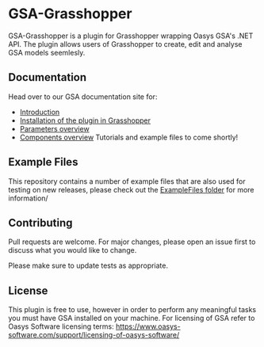 # GSA-Grasshopper

GSA-Grasshopper is a plugin for Grasshopper wrapping Oasys GSA's .NET API. The plugin allows users of Grasshopper to create, edit and analyse GSA models seemlesly. 

## Documentation

Head over to our GSA documentation site for:
- [Introduction](https://docs.oasys-software.com/structural/gsa/explanations/gsagh-introduction.html)
- [Installation of the plugin in Grasshopper](https://docs.oasys-software.com/structural/gsa/tutorials/gsagh-installing-grasshopper-plugin.html)
- [Parameters overview](https://docs.oasys-software.com/structural/gsa/explanations/gsagh-parameters.html)
- [Components overview](https://docs.oasys-software.com/structural/gsa/explanations/gsagh-components.html)
Tutorials and example files to come shortly!

## Example Files

This repository contains a number of example files that are also used for testing on new releases, please check out the [ExampleFiles folder](/ExampleFiles) for more information/

## Contributing

Pull requests are welcome. For major changes, please open an issue first to discuss what you would like to change.

Please make sure to update tests as appropriate.

## License

This plugin is free to use, however in order to perform any meaningful tasks you must have GSA installed on your machine. For licensing of GSA refer to Oasys Software licensing terms: https://www.oasys-software.com/support/licensing-of-oasys-software/
